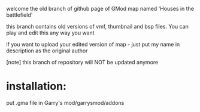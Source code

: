 welcome the old branch of github page of GMod map named 'Houses in the battlefield'

this branch contains old versions of vmf, thumbnail and bsp files. You can play and edit this any way you want

if you want to upload your edited version of map - just put my name in description as the original author

[note]
this branch of repository will NOT be updated anymore

# installation:

put .gma file in Garry's mod/garrysmod/addons
